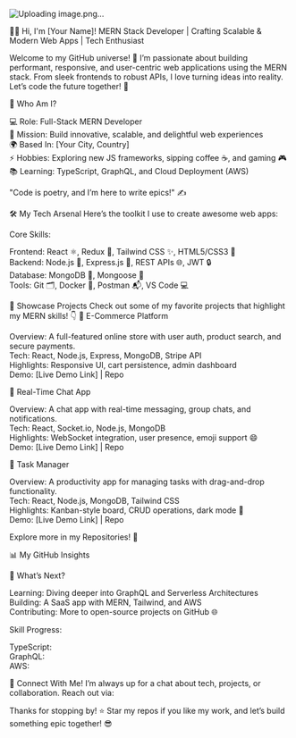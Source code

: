 
 ![Uploading image.png…]()
 


👨‍💻 Hi, I'm [Your Name]!
MERN Stack Developer | Crafting Scalable & Modern Web Apps | Tech Enthusiast

  Welcome to my GitHub universe! 🌌
  I’m passionate about building performant, responsive, and user-centric web applications using the MERN stack. From sleek frontends to robust APIs, I love turning ideas into reality. Let’s code the future together! 🚀



  
  
  
  



🌟 Who Am I?

💻 Role: Full-Stack MERN Developer  
🎯 Mission: Build innovative, scalable, and delightful web experiences  
🌍 Based In: [Your City, Country]  
⚡ Hobbies: Exploring new JS frameworks, sipping coffee ☕, and gaming 🎮  
📚 Learning: TypeScript, GraphQL, and Cloud Deployment (AWS)


"Code is poetry, and I’m here to write epics!" ✍️


🛠️ My Tech Arsenal
Here’s the toolkit I use to create awesome web apps:

  


Core Skills:

Frontend: React ⚛️, Redux 🔄, Tailwind CSS ✨, HTML5/CSS3 🎨  
Backend: Node.js 🌱, Express.js 🚂, REST APIs 🌐, JWT 🔒  
Database: MongoDB 🍃, Mongoose 🦡  
Tools: Git 🗂️, Docker 🐳, Postman 📬, VS Code 💻


🚀 Showcase Projects
Check out some of my favorite projects that highlight my MERN skills! 👇
🛒 E-Commerce Platform

Overview: A full-featured online store with user auth, product search, and secure payments.  
Tech: React, Node.js, Express, MongoDB, Stripe API  
Highlights: Responsive UI, cart persistence, admin dashboard  
Demo: [Live Demo Link] | Repo

💬 Real-Time Chat App

Overview: A chat app with real-time messaging, group chats, and notifications.  
Tech: React, Socket.io, Node.js, MongoDB  
Highlights: WebSocket integration, user presence, emoji support 😄  
Demo: [Live Demo Link] | Repo

📝 Task Manager

Overview: A productivity app for managing tasks with drag-and-drop functionality.  
Tech: React, Node.js, MongoDB, Tailwind CSS  
Highlights: Kanban-style board, CRUD operations, dark mode 🌙  
Demo: [Live Demo Link] | Repo


Explore more in my Repositories! 📂


📊 My GitHub Insights

  
  


  



🌱 What’s Next?

Learning: Diving deeper into GraphQL and Serverless Architectures  
Building: A SaaS app with MERN, Tailwind, and AWS  
Contributing: More to open-source projects on GitHub 🌐

Skill Progress:

TypeScript:   
GraphQL:   
AWS: 


💬 Connect With Me!
I’m always up for a chat about tech, projects, or collaboration. Reach out via:  

  
  
  
  




  Thanks for stopping by! ⭐ Star my repos if you like my work, and let’s build something epic together! 😎



  
